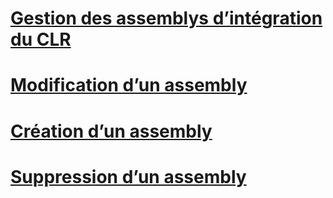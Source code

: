 # [Gestion des assemblys d’intégration du CLR](managing-clr-integration-assemblies.md)
# [Modification d’un assembly](altering-an-assembly.md)
# [Création d’un assembly](creating-an-assembly.md)
# [Suppression d’un assembly](dropping-an-assembly.md)
